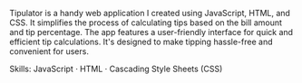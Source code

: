 Tipulator is a handy web application I created using JavaScript, HTML, and CSS. It simplifies the process of calculating tips based on the bill amount and tip percentage. The app features a user-friendly interface for quick and efficient tip calculations. It's designed to make tipping hassle-free and convenient for users.

Skills: JavaScript · HTML · Cascading Style Sheets (CSS)
